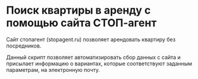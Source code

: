 # Поиск квартиры в аренду с помощью сайта СТОП-агент

Сайт стопагент (stopagent.ru) позволяет арендовать квартиру без посредников.

Данный скрипт позволяет автоматизировать сбор данных с сайта и присылает информацию о вариантах, которые соответствуют заданным параметрам, на электронную почту.
